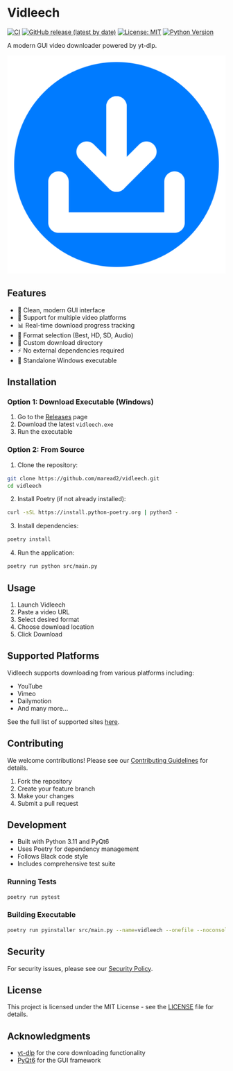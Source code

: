 # Vidleech

[![CI](https://github.com/maread2/vidleech/actions/workflows/ci.yml/badge.svg)](https://github.com/maread2/vidleech/actions/workflows/ci.yml)
[![GitHub release (latest by date)](https://img.shields.io/github/v/release/maread2/vidleech)](https://github.com/maread2/vidleech/releases/latest)
[![License: MIT](https://img.shields.io/badge/License-MIT-yellow.svg)](https://opensource.org/licenses/MIT)
[![Python Version](https://img.shields.io/badge/python-3.11-blue.svg)](https://www.python.org/downloads/)

A modern GUI video downloader powered by yt-dlp.

![Vidleech Screenshot](docs/screenshot.png)

## Features

- 🎨 Clean, modern GUI interface
- 🎥 Support for multiple video platforms
- 📊 Real-time download progress tracking
- 🔧 Format selection (Best, HD, SD, Audio)
- 📁 Custom download directory
- ⚡ No external dependencies required
- 🚀 Standalone Windows executable

## Installation

### Option 1: Download Executable (Windows)

1. Go to the [Releases](https://github.com/maread2/vidleech/releases) page
2. Download the latest `vidleech.exe`
3. Run the executable

### Option 2: From Source

1. Clone the repository:
```bash
git clone https://github.com/maread2/vidleech.git
cd vidleech
```

2. Install Poetry (if not already installed):
```bash
curl -sSL https://install.python-poetry.org | python3 -
```

3. Install dependencies:
```bash
poetry install
```

4. Run the application:
```bash
poetry run python src/main.py
```

## Usage

1. Launch Vidleech
2. Paste a video URL
3. Select desired format
4. Choose download location
5. Click Download

## Supported Platforms

Vidleech supports downloading from various platforms including:
- YouTube
- Vimeo
- Dailymotion
- And many more...

See the full list of supported sites [here](https://github.com/yt-dlp/yt-dlp/blob/master/supportedsites.md).

## Contributing

We welcome contributions! Please see our [Contributing Guidelines](CONTRIBUTING.md) for details.

1. Fork the repository
2. Create your feature branch
3. Make your changes
4. Submit a pull request

## Development

- Built with Python 3.11 and PyQt6
- Uses Poetry for dependency management
- Follows Black code style
- Includes comprehensive test suite

### Running Tests

```bash
poetry run pytest
```

### Building Executable

```bash
poetry run pyinstaller src/main.py --name=vidleech --onefile --noconsole
```

## Security

For security issues, please see our [Security Policy](SECURITY.md).

## License

This project is licensed under the MIT License - see the [LICENSE](LICENSE) file for details.

## Acknowledgments

- [yt-dlp](https://github.com/yt-dlp/yt-dlp) for the core downloading functionality
- [PyQt6](https://www.riverbankcomputing.com/software/pyqt/) for the GUI framework
